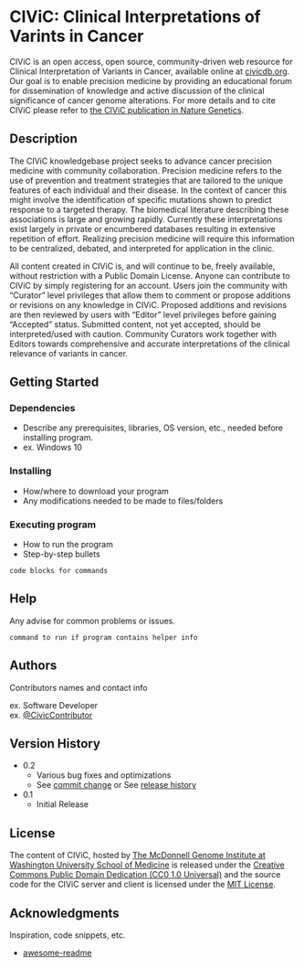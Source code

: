 # CIViC: Clinical Interpretations of Varints in Cancer 

CIViC is an open access, open source, community-driven web resource for Clinical Interpretation of Variants in Cancer, available online at [civicdb.org](https://civicdb.org/). Our goal is to enable precision medicine by providing an educational forum for dissemination of knowledge and active discussion of the clinical significance of cancer genome alterations. For more details and to cite CIViC please refer to [the CIViC publication in Nature Genetics](http://www.nature.com/ng/journal/v49/n2/full/ng.3774.html).

## Description

The CIViC knowledgebase project seeks to advance cancer precision medicine with community collaboration. Precision medicine refers to the use of prevention and treatment strategies that are tailored to the unique features of each individual and their disease. In the context of cancer this might involve the identification of specific mutations shown to predict response to a targeted therapy. The biomedical literature describing these associations is large and growing rapidly. Currently these interpretations exist largely in private or encumbered databases resulting in extensive repetition of effort. Realizing precision medicine will require this information to be centralized, debated, and interpreted for application in the clinic.

All content created in CIViC is, and will continue to be, freely available, without restriction with a Public Domain License. Anyone can contribute to CIViC by simply registering for an account. Users join the community with “Curator” level privileges that allow them to comment or propose additions or revisions on any knowledge in CIViC. Proposed additions and revisions are then reviewed by users with “Editor” level privileges before gaining “Accepted” status. Submitted content, not yet accepted, should be interpreted/used with caution. Community Curators work together with Editors towards comprehensive and accurate interpretations of the clinical relevance of variants in cancer.

## Getting Started

### Dependencies

* Describe any prerequisites, libraries, OS version, etc., needed before installing program.
* ex. Windows 10

### Installing

* How/where to download your program
* Any modifications needed to be made to files/folders

### Executing program

* How to run the program
* Step-by-step bullets
```
code blocks for commands
```

## Help

Any advise for common problems or issues.
```
command to run if program contains helper info
```

## Authors

Contributors names and contact info

ex. Software Developer  
ex. [@CivicContributor](https://twitter.com/civiccontributor)

## Version History

* 0.2
    * Various bug fixes and optimizations
    * See [commit change]() or See [release history]()
* 0.1
    * Initial Release

## License

The content of CIViC, hosted by [The McDonnell Genome Institute at Washington University School of Medicine](http://genome.wustl.edu/) is released under the [Creative Commons Public Domain Dedication (CC0 1.0 Universal)](https://creativecommons.org/publicdomain/zero/1.0/) and the source code for the CIViC server and client is licensed under the [MIT License](http://opensource.org/licenses/MIT).

## Acknowledgments

Inspiration, code snippets, etc.
* [awesome-readme](https://github.com/matiassingers/awesome-readme)
